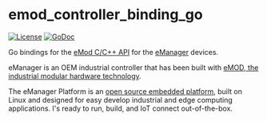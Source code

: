 # emod_controller_binding_go

[![License](https://img.shields.io/badge/License-BSD_3--Clause-blue.svg)](https://bitbucket.org/pickdata-fw/emod_controller_binding_go/src/master/LICENSE)
[![GoDoc](https://godoc.org/bitbucket.org/pickdata-fw/emod_controller_binding_go?status.svg)](https://godoc.org/bitbucket.org/pickdata-fw/emod_controller_binding_go)

Go bindings for the [eMod C/C++ API][1] for the [eManager][2] devices.

eManager is an OEM industrial controller that has been built with [eMOD, the industrial modular hardware technology][3].

The eManager Platform is an [open source embedded platform][4], built on Linux and designed for easy develop industrial and edge computing applications. I's ready to run, build, and IoT connect out-of-the-box.

[1]:https://docs.pickdata.net/cpp_api/
[2]:https://www.pickdata.net/emanager-iiot-modular-controller
[3]:https://www.pickdata.net/emod-oem-iot-modular-device
[4]:https://docs.pickdata.net
